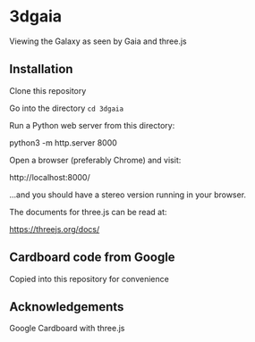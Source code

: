 # 3dgaia
Viewing the Galaxy as seen by Gaia and three.js

## Installation

Clone this repository

Go into the directory `cd 3dgaia`

Run a Python web server from this directory:

  python3 -m http.server 8000

Open a browser (preferably Chrome) and visit:

http://localhost:8000/

...and you should have a stereo version running in your browser.


The documents for three.js can be read at:

https://threejs.org/docs/

## Cardboard code from Google

Copied into this repository for convenience

## Acknowledgements

Google Cardboard with three.js
